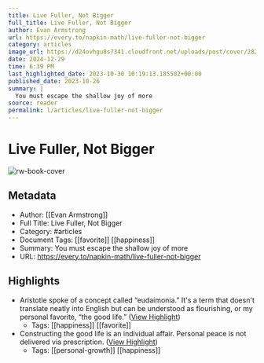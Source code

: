 ```yaml
---
title: Live Fuller, Not Bigger
full_title: Live Fuller, Not Bigger
author: Evan Armstrong
url: https://every.to/napkin-math/live-fuller-not-bigger
category: articles
image_url: https://d24ovhgu8s7341.cloudfront.net/uploads/post/cover/2826/puppy.png
date: 2024-12-29
time: 6:39 PM
last_highlighted_date: 2023-10-30 10:19:13.185502+00:00
published_date: 2023-10-26
summary: |
  You must escape the shallow joy of more
source: reader
permalink: l/articles/live-fuller-not-bigger
---
```

# Live Fuller, Not Bigger

![rw-book-cover](https://d24ovhgu8s7341.cloudfront.net/uploads/post/cover/2826/puppy.png)

## Metadata
- Author: [[Evan Armstrong]]
- Full Title: Live Fuller, Not Bigger
- Category: #articles
- Document Tags: [[favorite]] [[happiness]] 
- Summary: You must escape the shallow joy of more
- URL: https://every.to/napkin-math/live-fuller-not-bigger

## Highlights
- Aristotle spoke of a concept called “eudaimonia.” It's a term that doesn't translate neatly into English but can be understood as flourishing, or my personal favorite, “the good life.” ([View Highlight](https://read.readwise.io/read/01he01f65m2fr7hh89bdr9ycgk))
    - Tags: [[happiness]] [[favorite]] 
- Constructing the good life is an individual affair. Personal peace is not delivered via prescription. ([View Highlight](https://read.readwise.io/read/01he01ge6ny8dndgn4qnqd6ysw))
    - Tags: [[personal-growth]] [[happiness]] 


